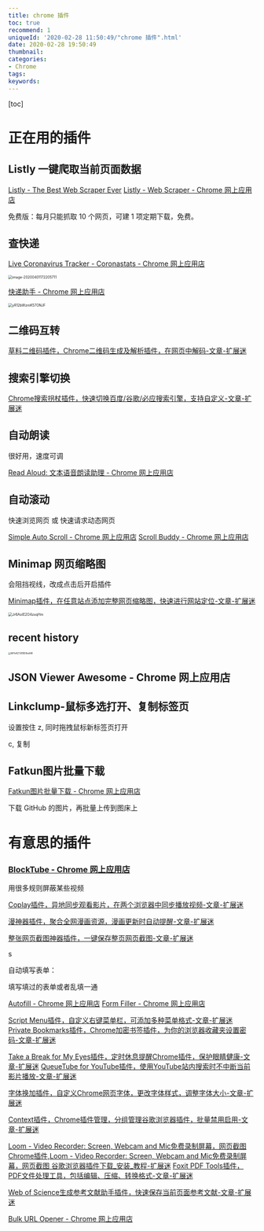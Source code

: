 ```yaml
---
title: chrome 插件
toc: true
recommend: 1
uniqueId: '2020-02-28 11:50:49/"chrome 插件".html'
date: 2020-02-28 19:50:49
thumbnail:
categories:
- Chrome
tags:
keywords:
---
```


[toc]

<!--more-->

# 正在用的插件



## Listly  一键爬取当前页面数据

[Listly - The Best Web Scraper Ever](https://www.listly.io/)
[Listly - Web Scraper - Chrome 网上应用店](https://chrome.google.com/webstore/detail/listly-web-scraper/ihljmnfgkkmoikgkdkjejbkpdpbmcgeh/related?utm_source=homepage)

免费版：每月只能抓取 10 个网页，可建 1 项定期下载，免费。

## 查快递

[Live Coronavirus Tracker - Coronastats - Chrome 网上应用店](https://chrome.google.com/webstore/detail/live-coronavirus-tracker/ohgihjjamahlilnoifoicncfnlpmbcgk/related)

<img src="/Users/zhangronghui/Library/Application Support/typora-user-images/image-20200401172205711.png" alt="image-20200401172205711" style="zoom:50%;" />

[快递助手 - Chrome 网上应用店](https://chrome.google.com/webstore/detail/%E5%BF%AB%E9%80%92%E5%8A%A9%E6%89%8B/hghlokkgbicmblinhepcibacaiegldeg/related)

<img src="https://i.loli.net/2020/03/26/yR12bWzmK57ONJF.png" alt="yR12bWzmK57ONJF" style="zoom:50%;" />

## 二维码互转

[草料二维码插件，Chrome二维码生成及解析插件，在网页中解码-文章-扩展迷](https://www.extfans.com/articles/976/)

## 搜索引擎切换

[Chrome搜索拐杖插件，快速切换百度/谷歌/必应搜索引擎，支持自定义-文章-扩展迷](https://www.extfans.com/articles/960)

## 自动朗读

很好用，速度可调

[Read Aloud: 文本语音朗读助理 - Chrome 网上应用店](https://chrome.google.com/webstore/detail/read-aloud-a-text-to-spee/hdhinadidafjejdhmfkjgnolgimiaplp/related?hl=zh-CN)

## 自动滚动

快速浏览网页 或 快速请求动态网页

[Simple Auto Scroll - Chrome 网上应用店](https://chrome.google.com/webstore/detail/simple-auto-scroll/dccjkemhmffnljlnnoffljpkhkfpldff?hl=zh-CN)
[Scroll Buddy - Chrome 网上应用店](https://chrome.google.com/webstore/detail/scroll-buddy/iijemcphocnlembodanflickfiafjnmk?hl=zh-CN)

## Minimap 网页缩略图

会阻挡视线，改成点击后开启插件

[Minimap插件，在任意站点添加完整网页缩略图，快速进行网站定位-文章-扩展迷](https://www.extfans.com/articles/941)

<img src="https://i.loli.net/2020/03/13/Jr6AoIE2O4zxqHm.png" alt="Jr6AoIE2O4zxqHm" style="zoom:50%;" />

## recent history

<img src="https://i.loli.net/2020/02/28/MHvKZ7JEBD8xsNR.png" alt="MHvKZ7JEBD8xsNR" style="zoom:33%;" />

## JSON Viewer Awesome - Chrome 网上应用店



## Linkclump-鼠标多选打开、复制标签页

设置按住 z, 同时拖拽鼠标新标签页打开

c, 复制

## Fatkun图片批量下载

[Fatkun图片批量下载 - Chrome 网上应用店](https://chrome.google.com/webstore/detail/fatkun-batch-download-ima/nnjjahlikiabnchcpehcpkdeckfgnohf/related?hl=zh-CN)

下载 GitHub 的图片，再批量上传到图床上



# 有意思的插件

### [BlockTube - Chrome 网上应用店](https://chrome.google.com/webstore/detail/blocktube/bbeaicapbccfllodepmimpkgecanonai)

用很多规则屏蔽某些视频

[Coplay插件，异地同步观看影片，在两个浏览器中同步播放视频-文章-扩展迷](https://www.extfans.com/articles/944)

[漫神器插件，聚合全网漫画资源，漫画更新时自动提醒-文章-扩展迷](https://www.extfans.com/articles/942)

[整张网页截图神器插件，一键保存整页网页截图-文章-扩展迷](https://www.extfans.com/articles/939)

s

自动填写表单：

填写填过的表单或者乱填一通

[Autofill - Chrome 网上应用店](https://chrome.google.com/webstore/detail/autofill/nlmmgnhgdeffjkdckmikfpnddkbbfkkk/related?hl=zh-CN)
[Form Filler - Chrome 网上应用店](https://chrome.google.com/webstore/detail/form-filler/bnjjngeaknajbdcgpfkgnonkmififhfo/related?hl=zh-CN)



[Script Menu插件，自定义右键菜单栏，可添加多种菜单格式-文章-扩展迷](https://www.extfans.com/articles/956)
[Private Bookmarks插件，Chrome加密书签插件，为你的浏览器收藏夹设置密码-文章-扩展迷](https://www.extfans.com/articles/955)



[Take a Break for My Eyes插件，定时休息提醒Chrome插件，保护眼睛健康-文章-扩展迷](https://www.extfans.com/articles/965)
[QueueTube for YouTube插件，使用YouTube站内搜索时不中断当前影片播放-文章-扩展迷](https://www.extfans.com/articles/963)



[字体换加插件，自定义Chrome网页字体，更改字体样式，调整字体大小-文章-扩展迷](https://www.extfans.com/articles/977)

[Context插件，Chrome插件管理，分组管理谷歌浏览器插件，批量禁用启用-文章-扩展迷](https://www.extfans.com/articles/991)



[Loom - Video Recorder: Screen, Webcam and Mic免费录制屏幕，网页截图 Chrome插件,Loom - Video Recorder: Screen, Webcam and Mic免费录制屏幕，网页截图 谷歌浏览器插件下载_安装_教程-扩展迷](https://www.extfans.com/productivity/liecbddmkiiihnedobmlmillhodjkdmb/)
[Foxit PDF Tools插件，PDF文件处理工具，包括编辑、压缩、转换格式-文章-扩展迷](https://www.extfans.com/articles/1011/)

[Web of Science生成参考文献助手插件，快速保存当前页面参考文献-文章-扩展迷](https://www.extfans.com/articles/1024)

[Bulk URL Opener - Chrome 网上应用店](https://chrome.google.com/webstore/detail/bulk-url-opener/kgnfciolbjojfdbbelbdbhhocjmhenep)
